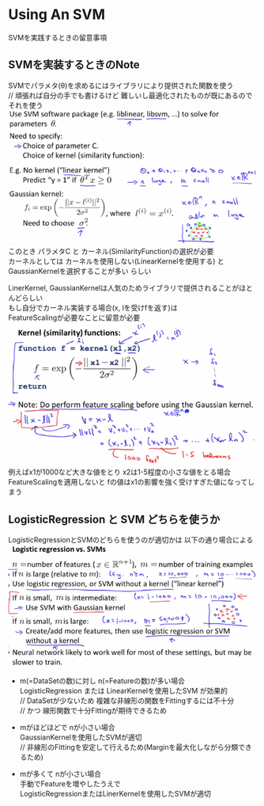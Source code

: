 # Using An SVM
SVMを実践するときの留意事項  

## SVMを実装するときのNote
SVMでパラメタ(θ)を求めるにはライブラリにより提供された関数を使う  
// 頑張れば自分の手でも書けるけど 難しいし最適化されたものが既にあるのでそれを使う  
<img src="../../img/07_06_solve_theta_on_svm.png" >  
このとき パラメタC と カーネル(SimilarityFunction)の選択が必要  
カーネルとしては カーネルを使用しない(LinearKernelを使用する) と  
GaussianKernelを選択することが多い らしい  

LinerKernel, GaussianKernelは人気のためライブラリで提供されることがほとんどらしい  
もし自分でカーネル実装する場合(x, lを受けfを返す)は  
FeatureScalingが必要なことに留意が必要  
<img src="../../img/07_06_kernel_functions.png" >  
例えばx1が1000など大きな値をとり x2は1-5程度の小さな値をとる場合  
FeatureScalingを適用しないと fの値はx1の影響を強く受けすぎた値になってしまう  

## LogisticRegression と SVM どちらを使うか
LogisticRegressionとSVMのどちらを使うのが適切かは 以下の通り場合による
<img src="../../img/07_06_logistic_regression_vs_svms.png" >  

* m(=DataSetの数)に対し n(=Featureの数)が多い場合  
  LogisticRegression または LinearKernelを使用したSVM が効果的  
  // DataSetが少ないため 複雑な非線形の関数をFittingするには不十分  
  // かつ 線形関数で十分Fittingが期待できるため  

* mがほどほどで nが小さい場合  
  GaussianKernelを使用したSVMが適切  
  // 非線形のFittingを安定して行えるため(Marginを最大化しながら分類できるため)  

* mが多くて nが小さい場合  
  手動でFeatureを増やしたうえで  
  LogisticRegressionまたはLinerKernelを使用したSVMが適切  
